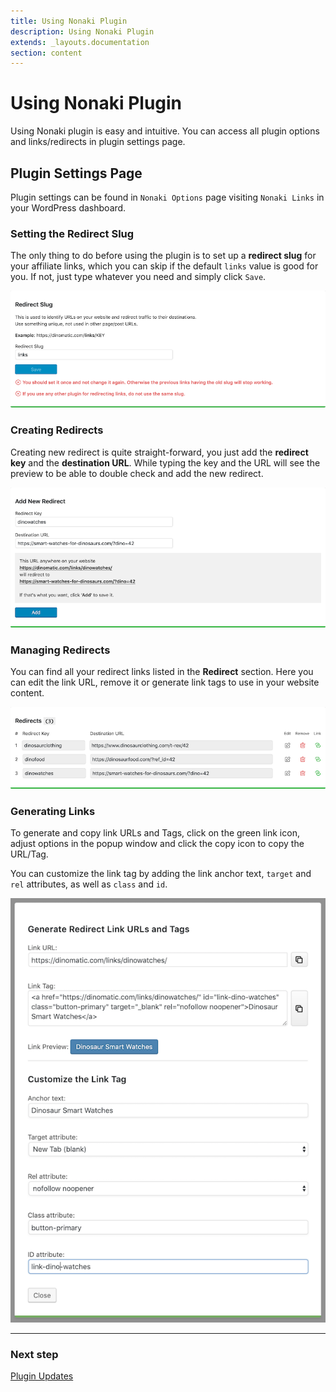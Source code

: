 ```yaml
---
title: Using Nonaki Plugin
description: Using Nonaki Plugin
extends: _layouts.documentation
section: content
---
```


# Using Nonaki Plugin

Using Nonaki plugin is easy and intuitive. You can access all plugin options and links/redirects in plugin settings page.

## Plugin Settings Page

Plugin settings can be found in `Nonaki Options` page visiting `Nonaki Links` in your WordPress dashboard.

### Setting the Redirect Slug

The only thing to do before using the plugin is to set up a **redirect slug** for your affiliate links, which you can skip if the default `links` value is good for you. If not, just type whatever you need and simply click `Save`.

![Nonaki settings](/assets/images/nonaki/nonaki-links-slug.png)

### Creating Redirects

Creating new redirect is quite straight-forward, you just add the **redirect key** and the **destination URL**. While typing the key and the URL will see the preview to be able to double check and add the new redirect.

![Nonaki settings](/assets/images/nonaki/nonaki-links-add.png)

### Managing Redirects

You can find all your redirect links listed in the **Redirect** section. Here you can edit the link URL, remove it or generate link tags to use in your website content.

![Nonaki settings](/assets/images/nonaki/nonaki-links-list.png)

### Generating Links

To generate and copy link URLs and Tags, click on the green link icon, adjust options in the popup window and click the copy icon to copy the URL/Tag.

You can customize the link tag by adding the link anchor text, `target` and `rel` attributes, as well as `class` and `id`.

![Nonaki settings](/assets/images/nonaki/nonaki-links.png)

---

### Next step

[Plugin Updates](/docs/nonaki/plugin-updates/)
